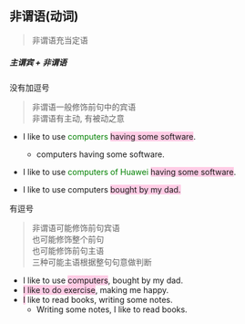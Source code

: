 ## 非谓语(动词)

> 非谓语充当定语

##### 主谓宾 + 非谓语

没有加逗号

> 非谓语一般修饰前句中的宾语<BR>
> 非谓语有主动, 有被动之意

- I like to use <font color=green>computers</font> <span style="background-color:#ffcce5"> having some software</span>.

  - computers having some software.

- I like to use <font color=green>computers of Huawei</font> <span style="background-color:#ffcce5"> having some software</span>.

- I like to use computers <span style="background-color:#ffcce5">bought by my dad.</span>

有逗号

> 非谓语可能修饰前句宾语 <BR>
> 也可能修饰整个前句 <BR>
> 也可能修饰前句主语 <BR>
> 三种可能主语根据整句句意做判断

- I like to use <span style="background-color:#ffcce5">computers</span>, bought by my dad.
- <span style="background-color:#ffcce5">I like to do exercise</span>, making me happy.
- <span style="background-color:#ffcce5">I</span> like to read books, writing some notes.
  - Writing some notes, I like to read books.
